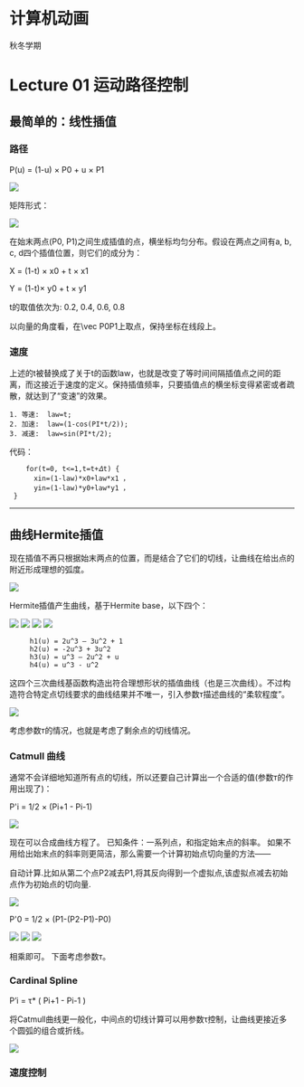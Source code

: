 # 计算机动画
秋冬学期
# Lecture 01 运动路径控制
## 最简单的：线性插值
### 路径
P(u) = (1-u) × P0 + u × P1

![](https://i.imgur.com/1FNLPRZ.png)

矩阵形式：

![](https://i.imgur.com/Mj19zEB.png)

在始末两点(P0, P1)之间生成插值的点，横坐标均匀分布。假设在两点之间有a, b, c, d四个插值位置，则它们的成分为：

X = (1-t) × x0 + t × x1

Y = (1-t)× y0 + t × y1

  t的取值依次为: 0.2, 0.4, 0.6, 0.8

以向量的角度看，在\vec P0P1上取点，保持坐标在线段上。

### 速度
上述的t被替换成了关于t的函数law，也就是改变了等时间间隔插值点之间的距离，而这接近于速度的定义。保持插值频率，只要插值点的横坐标变得紧密或者疏散，就达到了“变速”的效果。

    1. 等速:  law=t;
    2. 加速:  law=(1-cos(PI*t/2));
    3. 减速:  law=sin(PI*t/2);
   
代码：

	    for(t=0, t<=1,t=t+𝛥t) {
          xin=(1-law)*x0+law*x1 ，
          yin=(1-law)*y0+law*y1 ，
     }

---

## 曲线Hermite插值
现在插值不再只根据始末两点的位置，而是结合了它们的切线，让曲线在给出点的附近形成理想的弧度。

 ![](https://i.imgur.com/3PZOAr2.png)

Hermite插值产生曲线，基于Hermite base，以下四个：

![](https://i.imgur.com/w197rMm.png) ![](https://i.imgur.com/L2NHFBA.png) ![](https://i.imgur.com/cKsUeCd.png) ![](https://i.imgur.com/FKy30SX.png)

		 h1(u) = 2u^3 – 3u^2 + 1 
         h2(u) = -2u^3 + 3u^2 
         h3(u) = u^3 – 2u^2 + u
         h4(u) = u^3 - u^2 


这四个三次曲线基函数构造出符合理想形状的插值曲线（也是三次曲线）。不过构造符合特定点切线要求的曲线结果并不唯一，引入参数т描述曲线的“柔软程度”。

![](https://i.imgur.com/sK7ebkc.jpg)

考虑参数т的情况，也就是考虑了剩余点的切线情况。

### Catmull 曲线
通常不会详细地知道所有点的切线，所以还要自己计算出一个合适的值(参数т的作用出现了)：

P'i = 1/2 × (Pi+1 - Pi-1)

![](https://i.imgur.com/k5OEii5.png)


现在可以合成曲线方程了。
已知条件：一系列点，和指定始末点的斜率。
如果不用给出始末点的斜率则更简洁，那么需要一个计算初始点切向量的方法——

自动计算.比如从第二个点P2减去P1,将其反向得到一个虚拟点,该虚拟点减去初始点作为初始点的切向量.

![](https://i.imgur.com/MtyS9rl.png)

P'0 = 1/2 × (P1-(P2-P1)-P0)

![](https://i.imgur.com/KCPQuj6.png)
![](https://i.imgur.com/bRV4vac.png)
![](https://i.imgur.com/9nu2Iu5.png)

相乘即可。
下面考虑参数т。

### Cardinal Spline

P’i = τ* ( Pi+1 - Pi-1 )

将Catmull曲线更一般化，中间点的切线计算可以用参数τ控制，让曲线更接近多个圆弧的组合或折线。

![](https://i.imgur.com/cHj2SdU.png)

### 速度控制
